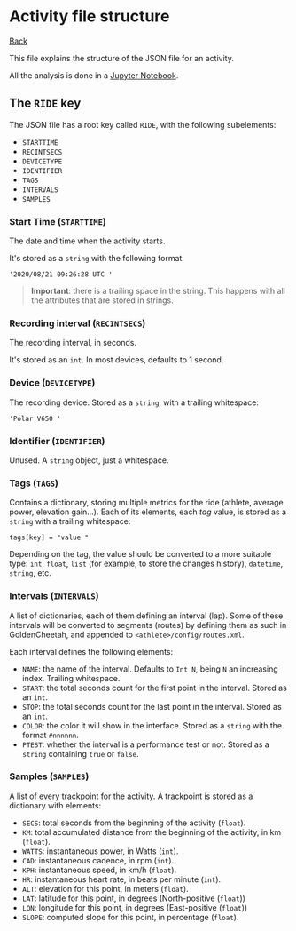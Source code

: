 # Activity file structure

[Back](../README.md)

This file explains the structure of the JSON file for an activity.

All the analysis is done in a [Jupyter Notebook](../notebooks/json-structure.ipynb).


## The `RIDE` key

The JSON file has a root key called `RIDE`, with the following subelements:

- `STARTTIME`
- `RECINTSECS`
- `DEVICETYPE`
- `IDENTIFIER`
- `TAGS`
- `INTERVALS`
- `SAMPLES`

### Start Time (`STARTTIME`)

The date and time when the activity starts.

It's stored as a `string` with the following format:

```
'2020/08/21 09:26:28 UTC '
```

> **Important**: there is a trailing space in the string. This happens with all the attributes that are stored in strings.

### Recording interval (`RECINTSECS`)

The recording interval, in seconds.

It's stored as an `int`. In most devices, defaults to 1 second.

### Device (`DEVICETYPE`)

The recording device. Stored as a `string`, with a trailing whitespace:

```
'Polar V650 '
```

### Identifier (`IDENTIFIER`)

Unused. A `string` object, just a whitespace.

### Tags (`TAGS`)

Contains a dictionary, storing multiple metrics for the ride (athlete, average power, elevation gain...). Each of its elements, each *tag* value, is stored as a `string` with a trailing whitespace:

```
tags[key] = "value "
```

Depending on the tag, the value should be converted to a more suitable type: `int`, `float`, `list` (for example, to store the changes history), `datetime`, `string`, etc.

### Intervals (`INTERVALS`)

A list of dictionaries, each of them defining an interval (lap). Some of these intervals will be converted to segments (routes) by defining them as such in GoldenCheetah, and appended to `<athlete>/config/routes.xml`.

Each interval defines the following elements:

- `NAME`: the name of the interval. Defaults to `Int N`, being `N` an increasing index. Trailing whitespace.
- `START`: the total seconds count for the first point in the interval. Stored as an `int`.
- `STOP`: the total seconds count for the last point in the interval. Stored as an `int`.
- `COLOR`: the color it will show in the interface. Stored as a `string` with the format `#nnnnnn`.
- `PTEST`: whether the interval is a performance test or not. Stored as a `string` containing `true` or `false`.

### Samples (`SAMPLES`)

A list of every trackpoint for the activity. A trackpoint is stored as a dictionary with elements:

- `SECS`: total seconds from the beginning of the activity (`float`).
- `KM`: total accumulated distance from the beginning of the activity, in km (`float`).
- `WATTS`: instantaneous power, in Watts (`int`).
- `CAD`: instantaneous cadence, in rpm (`int`).
- `KPH`: instantaneous speed, in km/h (`float`).
- `HR`: instantaneous heart rate, in beats per minute (`int`).
- `ALT`: elevation for this point, in meters (`float`).
- `LAT`: latitude for this point, in degrees (North-positive (`float`))
- `LON`: longitude for this point, in degrees (East-positive (`float`))
- `SLOPE`: computed slope for this point, in percentage (`float`).
